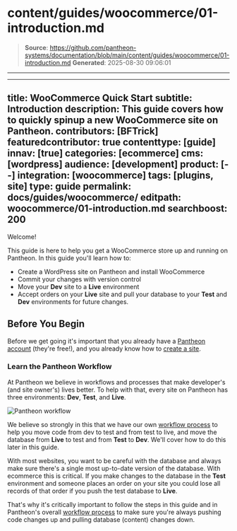 # content/guides/woocommerce/01-introduction.md

> **Source**: https://github.com/pantheon-systems/documentation/blob/main/content/guides/woocommerce/01-introduction.md
> **Generated**: 2025-08-30 09:06:01

---

---
title: WooCommerce Quick Start
subtitle: Introduction
description: This guide covers how to quickly spinup a new WooCommerce site on Pantheon.
contributors: [BFTrick]
featuredcontributor: true
contenttype: [guide]
innav: [true]
categories: [ecommerce]
cms: [wordpress]
audience: [development]
product: [--]
integration: [woocommerce]
tags: [plugins, site]
type: guide
permalink: docs/guides/woocommerce/
editpath: woocommerce/01-introduction.md
searchboost: 200
---
Welcome!

This guide is here to help you get a WooCommerce store up and running on Pantheon. In this guide you'll learn how to:

* Create a WordPress site on Pantheon and install WooCommerce
* Commit your changes with version control
* Move your **<Icon icon="wrench" /> Dev** site to a **<Icon icon="wavePulse" /> Live** environment
* Accept orders on your **<Icon icon="wavePulse" /> Live** site and pull your database to your **<Icon icon="equalizer" /> Test** and **<Icon icon="wrench" /> Dev** environments for future changes.

## Before You Begin
Before we get going it's important that you already have a [Pantheon account](https://pantheon.io/register) (they're free!), and you already know how to [create a site](/guides/getstarted/addsite/).

### Learn the Pantheon Workflow
At Pantheon we believe in workflows and processes that make developer's (and site owner's) lives better. To help with that, every site on Pantheon has three environments: **<Icon icon="wrench" /> Dev**, **<Icon icon="equalizer" /> Test**, and **<Icon icon="wavePulse" /> Live**.

![Pantheon workflow](../../../images/guides/woocommerce/00-pantheon-workflow.png)

We believe so strongly in this that we have our own [workflow process](/pantheon-workflow) to help you move code from dev to test and from test to live, and move the database from **<Icon icon="wavePulse" /> Live** to test and from **<Icon icon="equalizer" /> Test** to **<Icon icon="wrench" /> Dev**. We'll cover how to do this later in this guide.

With most websites, you want to be careful with the database and always make sure there's a single most up-to-date version of the database. With ecommerce this is critical. If you make changes to the database in the **<Icon icon="equalizer" /> Test** environment and someone places an order on your site you could lose all records of that order if you push the test database to **<Icon icon="wavePulse" /> Live**.

That's why it's critically important to follow the steps in this guide and in Pantheon's overall [workflow process](/pantheon-workflow) to make sure you're always pushing code changes up and pulling database (content) changes down.
